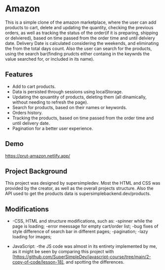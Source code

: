 # Amazon
This is a simple clone of the amazon marketplace, where the user can add products to cart, delete and updating the quantity, checking the previous orders, as well as tracking the status of the order(if it is preparing, shipping or delviered), based on time passed from the order time and until delviery date. Delivery Date is calculated considering the weekends, and eliminating the from the total days count.
Also the user can search for the products, using the search bar(finding prudcts either containg in the keywrds the value searched for, or included in its name).

## Features
- Add to cart products.
- Data is persisted through sessions using localStorage.
- Updating the qouantity of products, deleting them (all dinamically, without needing to refresh the page).
- Search for products, based on their names or keywords.
- Orders history.
- Tracking the products, based on time passed from the order time and until delivery date.
- Pagination for a better user experience.


## Demo
https://prut-amazon.netlify.app/

## Project Background
This project was designed by supersimpledev. Most the HTML and CSS was provided by the creator, as well as the overall projects structure. Also the API used to get the products data is supersimplebackend.dev/products.

## Modifications
*   -CSS, HTML and structure modifications, such as:
-spinner while the page is loading;
-error meessage for empty cart/order list;
-bug fixes of style difference of search bar in different pages;
-pagination;
-lazy loading for images;

* JavaScript:
 -the JS code was almost in its entirety implemented by me, as it might be seen by comparing this project with [https://github.com/SuperSimpleDev/javascript-course/tree/main/2-copy-of-code/lesson-18], and spotting the differences.

